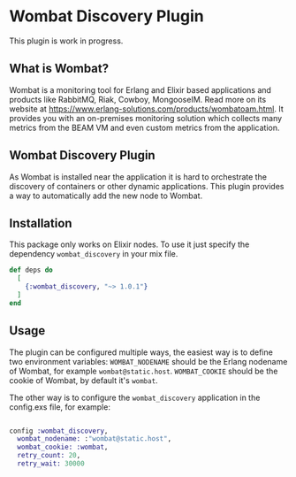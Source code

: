 # Wombat Discovery Plugin

This plugin is work in progress.

## What is Wombat?

Wombat is a monitoring tool for Erlang and Elixir based applications and products like RabbitMQ, Riak, Cowboy, MongooseIM. Read more on its website at https://www.erlang-solutions.com/products/wombatoam.html. It provides you with an on-premises monitoring solution which collects many metrics from the BEAM VM and even custom metrics from the application.

## Wombat Discovery Plugin

As Wombat is installed near the application it is hard to orchestrate the discovery of containers or other dynamic applications. This plugin provides a way to automatically add the new node to Wombat.

## Installation

This package only works on Elixir nodes. To use it just specify the dependency `wombat_discovery` in your mix file.

```elixir
def deps do
  [
    {:wombat_discovery, "~> 1.0.1"}
  ]
end
```

## Usage

The plugin can be configured multiple ways, the easiest way is to define two environment variables:
`WOMBAT_NODENAME` should be the Erlang nodename of Wombat, for example `wombat@static.host`.
`WOMBAT_COOKIE` should be the cookie of Wombat, by default it's `wombat`.

The other way is to configure the `wombat_discovery` application in the config.exs file, for example:

```elixir

config :wombat_discovery,
  wombat_nodename: :"wombat@static.host",
  wombat_cookie: :wombat,
  retry_count: 20,
  retry_wait: 30000

  ```

